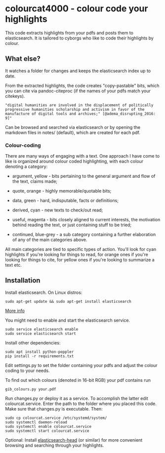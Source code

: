 # colourcat4000 - colour code your highlights

This code extracts highlights from your pdfs and posts them to elasticsearch. It is tailored to cyborgs who like to code their highlights by colour.

## What else?

It watches a folder for changes and keeps the elasticsearch index up to date.

From the extracted highlights, the code creates "copy-pastable" bits, which you can cite via pandoc-citeproc (if the names of your pdfs match your citekeys).

```
"digital humanities are involved in the displacement of politically progressive humanities scholarship and activism in favor of the manufacture of digital tools and archives;" [@adema_disrupting_2016: 9]"
```

Can be browsed and searched via elasticsearch or by opening the markdown files in notes/ (default), which are created for each pdf.

### Colour-coding

There are many ways of engaging with a text. One approach I have come to like is organized around colour coded highlighting, with each colour denoting a category:

- argument, yellow - bits pertaining to the general argument and flow of the text, claims made;
- quote, orange - highly memorable/quotable bits;
- data, green - hard, indisputable, facts or definitions;
- derived, cyan - new texts to check/out read;
- useful, magenta - bits closely aligned to current interests, the motivation behind reading the text, or just containing stuff to be tried;

- continued, blue-grey - a sub category containing a further elaboration of any of the main categories above.

All main categories are tied to specific types of action. You'll look for cyan highlights if you're looking for things to read, for orange ones if you're looking for things to cite, for yellow ones if you're looking to summarize a text etc.


## Installation

Install elasticsearch. On Linux distros:

```
sudo apt-get update && sudo apt-get install elasticsearch
```
[More info](https://www.elastic.co/guide/en/elasticsearch/reference/current/install-elasticsearch.html)

You might need to enable and start the elasticsearch service.

```
sudo service elasticsearch enable
sudo service elasticsearch start
```

Install other dependencies:

```
sudo apt install python-poppler
pip install -r requirements.txt
```

Edit settings.py to set the folder containing your pdfs and adjust the colour coding to your needs.

To find out which colours (denoted in 16-bit RGB) your pdf contains run

```
gib_colours.py your.pdf
```

Run changes.py or deploy it as a service. To accomplish the latter edit colourcat.service. Enter the path to the folder where you placed this code. Make sure that changes.py is executable. Then:

```
sudo cp colourcat.service /etc/systemd/system/
sudo systemctl daemon-reload
sudo systemctl enable colourcat.service
sudo systemctl start colourcat.service
```

Optional: Install [elasticsearch-head](https://github.com/mobz/elasticsearch-head) (or similar) for more convenient browsing and searching through your highlights.
